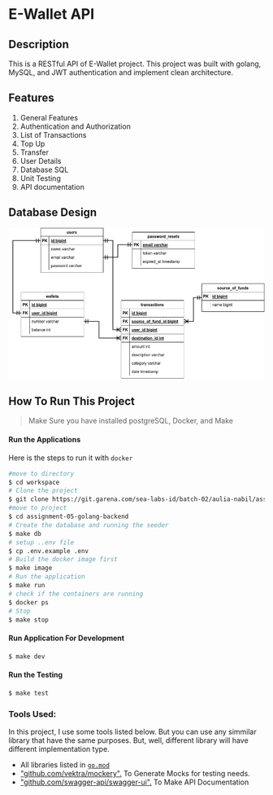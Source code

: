# E-Wallet API

## Description
This is a RESTful API of E-Wallet project. This project was built with golang, MySQL, and JWT authentication and implement clean architecture.

## Features
1. General Features
1. Authentication and Authorization
1. List of Transactions
1. Top Up
1. Transfer
1. User Details
1. Database SQL
1. Unit Testing
1. API documentation

## Database Design
<img src="./public/assets/e-wallet-ERD.png" alt="e-wallet-ERD"/>

## How To Run This Project
> Make Sure you have installed postgreSQL, Docker, and Make

#### Run the Applications
Here is the steps to run it with `docker`

```bash
#move to directory
$ cd workspace
# Clone the project
$ git clone https://git.garena.com/sea-labs-id/batch-02/aulia-nabil/assignment-05-golang-backend.git
#move to project
$ cd assignment-05-golang-backend
# Create the database and running the seeder
$ make db
# setup ..env file
$ cp .env.example .env
# Build the docker image first
$ make image
# Run the application
$ make run
# check if the containers are running
$ docker ps
# Stop
$ make stop
```
#### Run Application For Development

```bash
$ make dev
```

#### Run the Testing

```bash
$ make test
```

### Tools Used:
In this project, I use some tools listed below. But you can use any simmilar library that have the same purposes. But, well, different library will have different implementation type.

- All libraries listed in [`go.mod`](https://go.mod)
- ["github.com/vektra/mockery".](https://github.com/vektra/mockery) To Generate Mocks for testing needs.
- ["github.com/swagger-api/swagger-ui".](https://github.com/swagger-api/swagger-ui) To Make API Documentation
